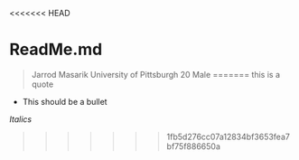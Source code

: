 <<<<<<< HEAD
# ReadMe.md
>Jarrod Masarik
>University of Pittsburgh
>20
>Male
=======
>this is a quote
* This should be a bullet

*Italics*
>>>>>>> 1fb5d276cc07a12834bf3653fea7bf75f886650a
